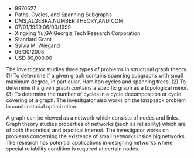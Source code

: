 
* 9970527
* Paths, Cycles, and Spanning Subgraphs
* DMS,ALGEBRA,NUMBER THEORY,AND COM
* 07/01/1999,06/03/1999
* Xingxing Yu,GA,Georgia Tech Research Corporation
* Standard Grant
* Sylvia M. Wiegand
* 06/30/2003
* USD 80,000.00

The investigator studies three types of problems in structural graph theory. (1)
To determine if a given graph contains spanning subgraphs with small maximum
degree, in particular, Hamilton cycles and spanning trees. (2) To determine if a
given graph contains a specific graph as a topological minor. (3) To determine
the number of cycles in a cycle decomposition or cycle covering of a graph. The
invesitgator also works on the knapsack problem in combinatorial optimization.

A graph can be viewed as a network which consists of nodes and links. Graph
theory studies properties of networks (such as reliability) which are of both
theoretical and practical interest. The investigator works on problems
concerning the existence of small networks inside big networks. The research has
potential applications in designing networks where special reliability condition
is required at certain nodes.
